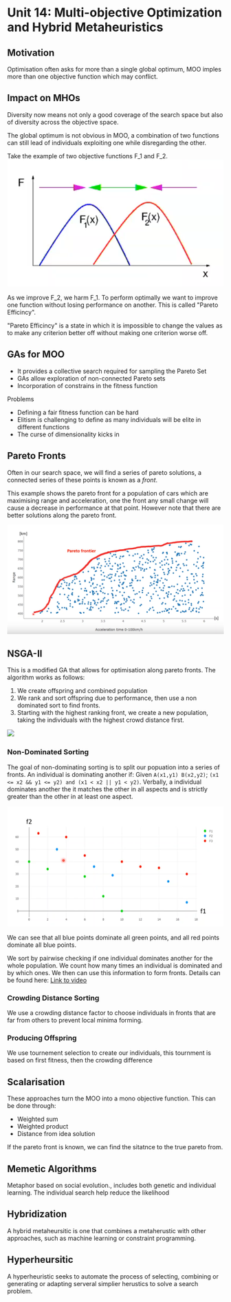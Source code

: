 # Unit 14: Multi-objective Optimization and Hybrid Metaheuristics

## Motivation

Optimisation often asks for more than a single global optimum, MOO imples more than one objective function which may conflict. 

## Impact on MHOs

Diversity now means not only a good coverage of the search space but also of diversity across the objective space.

The global optimum is not obvious in MOO, a combination of two functions can still lead of individuals exploiting one while disregarding the other. 

Take the example of two objective functions F_1 and F_2. 
![](assets/moo.png)

As we improve F_2, we harm F_1. To perform optimally we want to improve one function without losing performance on another. This is called "Pareto Efficincy".

"Pareto Efficincy" is a state in which it is impossible to change the values as to make any criterion better off without making one criterion worse off. 

## GAs for MOO

* It provides a collective search required for sampling the Pareto Set
* GAs allow exploration of non-connected Pareto sets
* Incorporation of constrains in the fitness function
 
Problems
* Defining a fair fitness function can be hard
* Elitism is challenging to define as many individuals will be elite in different functions
* The curse of dimensionality kicks in 

## Pareto Fronts

Often in our search space, we will find a series of pareto solutions, a connected series of these points is known as a _front_.

This example shows the pareto front for a population of cars which are maximising range and acceleration, one the front any small change will cause a decrease in performance at that point. However note that there are better solutions along the pareto front. 

![](assets/pareto.png)

## NSGA-II 

This is a modified GA that allows for optimisation along pareto fronts. The algorithm works as follows:

1. We create offspring and combined population
2. We rank and sort offspring due to performance, then use a non dominated sort to find fronts. 
3. Starting with the highest ranking front, we create a new population, taking the individuals with the highest crowd distance first.

![](assets/nsga.png)

### Non-Dominated Sorting

The goal of non-dominating sorting is to split our popuation into a series of fronts. An individual is dominating another if:
Given `A(x1,y1) B(x2,y2)`; `(x1 <= x2 && y1 <= y2) and (x1 < x2 || y1 < y2)`. Verbally, a individual dominates another the it matches the other in all aspects and is strictly greater than the other in at least one aspect.

![](assets/pareto2.png)

We can see that all blue points dominate all green points, and all red points dominate all blue points.

We sort by pairwise checking if one individual dominates another for the whole population. We count how many times an individual is dominated and by which ones. We then can use this information to form fronts.  Details can be found here: [Link to video](https://www.youtube.com/watch?v=SL-u_7hIqjA)

### Crowding Distance Sorting 

We use a crowding distance factor to choose individuals in fronts that are far from others to prevent local minima forming. 

### Producing Offspring

We use tournement selection to create our individuals, this tournment is based on first fitness, then the crowding difference 

## Scalarisation

These approaches turn the MOO into a mono objective function. This can be done through:

* Weighted sum
* Weighted product
* Distance from idea solution

If the pareto front is known, we can find the sitatnce to the true pareto from.

## Memetic Algorithms

Metaphor based on social evolution., includes both genetic and individual learning. The individual search help reduce the likelihood

## Hybridization 

A hybrid metaheursitic is one that combines a metaherustic with other approaches, such as machine learning or constraint programming.

## Hyperheursitic

A hyperheuristic seeks to automate the process of selecting, combining or generating or adapting serveral simplier herustics to solve a search problem. 





